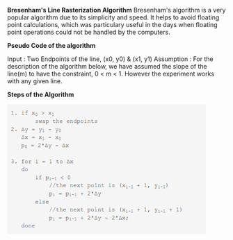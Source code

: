 **Bresenham's Line Rasterization Algorithm**
Bresenham's algorithm is a very popular algorithm due to its simplicity and speed. It helps to avoid floating point calculations, which was particulary useful in the days when floating point operations could not be handled by the computers.

**Pseudo Code of the algorithm**

Input : Two Endpoints of the line, (x0, y0) & (x1, y1)
Assumption : For the description of the algorithm below, we have assumed the slope of the line(m) to have the constraint, 0 < m < 1. However the experiment works with any given line.

**Steps of the Algorithm**

<img src="images/code.png">


